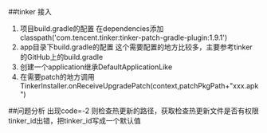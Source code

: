 ##tinker 接入

1. 项目build.gradle的配置
    在dependencies添加classpath('com.tencent.tinker:tinker-patch-gradle-plugin:1.9.1')
2. app目录下build.gradle的配置
    这个需要配置的地方比较多，主要参考tinker 的GitHub上的build.gradle
3. 创建一个application继承DefaultApplicationLike
4. 在需要patch的地方调用TinkerInstaller.onReceiveUpgradePatch(context,patchPkgPath+"xxx.apk")

##问题分析
    出现code=-2 则检查热更新的路径，获取检查热更新文件是否有权限
    tinker_id出错，把tinker_id写成一个默认值
    